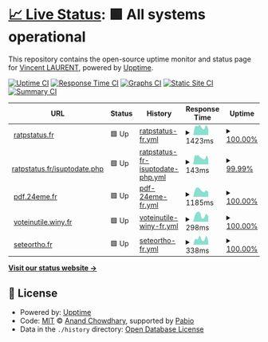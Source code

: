 # [📈 Live Status](https://wincelau.github.io/uptime): <!--live status--> **🟩 All systems operational**

This repository contains the open-source uptime monitor and status page for [Vincent LAURENT](https://wincelau.github.io/uptime), powered by [Upptime](https://github.com/upptime/upptime).

[![Uptime CI](https://github.com/wincelau/uptime/workflows/Uptime%20CI/badge.svg)](https://github.com/wincelau/uptime/actions?query=workflow%3A%22Uptime+CI%22)
[![Response Time CI](https://github.com/wincelau/uptime/workflows/Response%20Time%20CI/badge.svg)](https://github.com/wincelau/uptime/actions?query=workflow%3A%22Response+Time+CI%22)
[![Graphs CI](https://github.com/wincelau/uptime/workflows/Graphs%20CI/badge.svg)](https://github.com/wincelau/uptime/actions?query=workflow%3A%22Graphs+CI%22)
[![Static Site CI](https://github.com/wincelau/uptime/workflows/Static%20Site%20CI/badge.svg)](https://github.com/wincelau/uptime/actions?query=workflow%3A%22Static+Site+CI%22)
[![Summary CI](https://github.com/wincelau/uptime/workflows/Summary%20CI/badge.svg)](https://github.com/wincelau/uptime/actions?query=workflow%3A%22Summary+CI%22)

<!--start: status pages-->
<!-- This summary is generated by Upptime (https://github.com/upptime/upptime) -->
<!-- Do not edit this manually, your changes will be overwritten -->
<!-- prettier-ignore -->
| URL | Status | History | Response Time | Uptime |
| --- | ------ | ------- | ------------- | ------ |
| <img alt="" src="https://icons.duckduckgo.com/ip3/ratpstatus.fr.ico" height="13"> [ratpstatus.fr](https://ratpstatus.fr/) | 🟩 Up | [ratpstatus-fr.yml](https://github.com/wincelau/uptime/commits/HEAD/history/ratpstatus-fr.yml) | <details><summary><img alt="Response time graph" src="./graphs/ratpstatus-fr/response-time-week.png" height="20"> 1423ms</summary><br><a href="https://wincelau.github.io/uptime/history/ratpstatus-fr"><img alt="Response time 1343" src="https://img.shields.io/endpoint?url=https%3A%2F%2Fraw.githubusercontent.com%2Fwincelau%2Fuptime%2FHEAD%2Fapi%2Fratpstatus-fr%2Fresponse-time.json"></a><br><a href="https://wincelau.github.io/uptime/history/ratpstatus-fr"><img alt="24-hour response time 1053" src="https://img.shields.io/endpoint?url=https%3A%2F%2Fraw.githubusercontent.com%2Fwincelau%2Fuptime%2FHEAD%2Fapi%2Fratpstatus-fr%2Fresponse-time-day.json"></a><br><a href="https://wincelau.github.io/uptime/history/ratpstatus-fr"><img alt="7-day response time 1423" src="https://img.shields.io/endpoint?url=https%3A%2F%2Fraw.githubusercontent.com%2Fwincelau%2Fuptime%2FHEAD%2Fapi%2Fratpstatus-fr%2Fresponse-time-week.json"></a><br><a href="https://wincelau.github.io/uptime/history/ratpstatus-fr"><img alt="30-day response time 1372" src="https://img.shields.io/endpoint?url=https%3A%2F%2Fraw.githubusercontent.com%2Fwincelau%2Fuptime%2FHEAD%2Fapi%2Fratpstatus-fr%2Fresponse-time-month.json"></a><br><a href="https://wincelau.github.io/uptime/history/ratpstatus-fr"><img alt="1-year response time 1343" src="https://img.shields.io/endpoint?url=https%3A%2F%2Fraw.githubusercontent.com%2Fwincelau%2Fuptime%2FHEAD%2Fapi%2Fratpstatus-fr%2Fresponse-time-year.json"></a></details> | <details><summary><a href="https://wincelau.github.io/uptime/history/ratpstatus-fr">100.00%</a></summary><a href="https://wincelau.github.io/uptime/history/ratpstatus-fr"><img alt="All-time uptime 99.97%" src="https://img.shields.io/endpoint?url=https%3A%2F%2Fraw.githubusercontent.com%2Fwincelau%2Fuptime%2FHEAD%2Fapi%2Fratpstatus-fr%2Fuptime.json"></a><br><a href="https://wincelau.github.io/uptime/history/ratpstatus-fr"><img alt="24-hour uptime 100.00%" src="https://img.shields.io/endpoint?url=https%3A%2F%2Fraw.githubusercontent.com%2Fwincelau%2Fuptime%2FHEAD%2Fapi%2Fratpstatus-fr%2Fuptime-day.json"></a><br><a href="https://wincelau.github.io/uptime/history/ratpstatus-fr"><img alt="7-day uptime 100.00%" src="https://img.shields.io/endpoint?url=https%3A%2F%2Fraw.githubusercontent.com%2Fwincelau%2Fuptime%2FHEAD%2Fapi%2Fratpstatus-fr%2Fuptime-week.json"></a><br><a href="https://wincelau.github.io/uptime/history/ratpstatus-fr"><img alt="30-day uptime 99.97%" src="https://img.shields.io/endpoint?url=https%3A%2F%2Fraw.githubusercontent.com%2Fwincelau%2Fuptime%2FHEAD%2Fapi%2Fratpstatus-fr%2Fuptime-month.json"></a><br><a href="https://wincelau.github.io/uptime/history/ratpstatus-fr"><img alt="1-year uptime 99.97%" src="https://img.shields.io/endpoint?url=https%3A%2F%2Fraw.githubusercontent.com%2Fwincelau%2Fuptime%2FHEAD%2Fapi%2Fratpstatus-fr%2Fuptime-year.json"></a></details>
| <img alt="" src="https://icons.duckduckgo.com/ip3/ratpstatus.fr.ico" height="13"> [ratpstatus.fr/isuptodate.php](https://ratpstatus.fr/isuptodate.php) | 🟩 Up | [ratpstatus-fr-isuptodate-php.yml](https://github.com/wincelau/uptime/commits/HEAD/history/ratpstatus-fr-isuptodate-php.yml) | <details><summary><img alt="Response time graph" src="./graphs/ratpstatus-fr-isuptodate-php/response-time-week.png" height="20"> 143ms</summary><br><a href="https://wincelau.github.io/uptime/history/ratpstatus-fr-isuptodate-php"><img alt="Response time 131" src="https://img.shields.io/endpoint?url=https%3A%2F%2Fraw.githubusercontent.com%2Fwincelau%2Fuptime%2FHEAD%2Fapi%2Fratpstatus-fr-isuptodate-php%2Fresponse-time.json"></a><br><a href="https://wincelau.github.io/uptime/history/ratpstatus-fr-isuptodate-php"><img alt="24-hour response time 106" src="https://img.shields.io/endpoint?url=https%3A%2F%2Fraw.githubusercontent.com%2Fwincelau%2Fuptime%2FHEAD%2Fapi%2Fratpstatus-fr-isuptodate-php%2Fresponse-time-day.json"></a><br><a href="https://wincelau.github.io/uptime/history/ratpstatus-fr-isuptodate-php"><img alt="7-day response time 143" src="https://img.shields.io/endpoint?url=https%3A%2F%2Fraw.githubusercontent.com%2Fwincelau%2Fuptime%2FHEAD%2Fapi%2Fratpstatus-fr-isuptodate-php%2Fresponse-time-week.json"></a><br><a href="https://wincelau.github.io/uptime/history/ratpstatus-fr-isuptodate-php"><img alt="30-day response time 131" src="https://img.shields.io/endpoint?url=https%3A%2F%2Fraw.githubusercontent.com%2Fwincelau%2Fuptime%2FHEAD%2Fapi%2Fratpstatus-fr-isuptodate-php%2Fresponse-time-month.json"></a><br><a href="https://wincelau.github.io/uptime/history/ratpstatus-fr-isuptodate-php"><img alt="1-year response time 131" src="https://img.shields.io/endpoint?url=https%3A%2F%2Fraw.githubusercontent.com%2Fwincelau%2Fuptime%2FHEAD%2Fapi%2Fratpstatus-fr-isuptodate-php%2Fresponse-time-year.json"></a></details> | <details><summary><a href="https://wincelau.github.io/uptime/history/ratpstatus-fr-isuptodate-php">99.99%</a></summary><a href="https://wincelau.github.io/uptime/history/ratpstatus-fr-isuptodate-php"><img alt="All-time uptime 99.90%" src="https://img.shields.io/endpoint?url=https%3A%2F%2Fraw.githubusercontent.com%2Fwincelau%2Fuptime%2FHEAD%2Fapi%2Fratpstatus-fr-isuptodate-php%2Fuptime.json"></a><br><a href="https://wincelau.github.io/uptime/history/ratpstatus-fr-isuptodate-php"><img alt="24-hour uptime 100.00%" src="https://img.shields.io/endpoint?url=https%3A%2F%2Fraw.githubusercontent.com%2Fwincelau%2Fuptime%2FHEAD%2Fapi%2Fratpstatus-fr-isuptodate-php%2Fuptime-day.json"></a><br><a href="https://wincelau.github.io/uptime/history/ratpstatus-fr-isuptodate-php"><img alt="7-day uptime 99.99%" src="https://img.shields.io/endpoint?url=https%3A%2F%2Fraw.githubusercontent.com%2Fwincelau%2Fuptime%2FHEAD%2Fapi%2Fratpstatus-fr-isuptodate-php%2Fuptime-week.json"></a><br><a href="https://wincelau.github.io/uptime/history/ratpstatus-fr-isuptodate-php"><img alt="30-day uptime 99.90%" src="https://img.shields.io/endpoint?url=https%3A%2F%2Fraw.githubusercontent.com%2Fwincelau%2Fuptime%2FHEAD%2Fapi%2Fratpstatus-fr-isuptodate-php%2Fuptime-month.json"></a><br><a href="https://wincelau.github.io/uptime/history/ratpstatus-fr-isuptodate-php"><img alt="1-year uptime 99.90%" src="https://img.shields.io/endpoint?url=https%3A%2F%2Fraw.githubusercontent.com%2Fwincelau%2Fuptime%2FHEAD%2Fapi%2Fratpstatus-fr-isuptodate-php%2Fuptime-year.json"></a></details>
| <img alt="" src="https://icons.duckduckgo.com/ip3/pdf.24eme.fr.ico" height="13"> [pdf.24eme.fr](https://pdf.24eme.fr/) | 🟩 Up | [pdf-24eme-fr.yml](https://github.com/wincelau/uptime/commits/HEAD/history/pdf-24eme-fr.yml) | <details><summary><img alt="Response time graph" src="./graphs/pdf-24eme-fr/response-time-week.png" height="20"> 1185ms</summary><br><a href="https://wincelau.github.io/uptime/history/pdf-24eme-fr"><img alt="Response time 1324" src="https://img.shields.io/endpoint?url=https%3A%2F%2Fraw.githubusercontent.com%2Fwincelau%2Fuptime%2FHEAD%2Fapi%2Fpdf-24eme-fr%2Fresponse-time.json"></a><br><a href="https://wincelau.github.io/uptime/history/pdf-24eme-fr"><img alt="24-hour response time 867" src="https://img.shields.io/endpoint?url=https%3A%2F%2Fraw.githubusercontent.com%2Fwincelau%2Fuptime%2FHEAD%2Fapi%2Fpdf-24eme-fr%2Fresponse-time-day.json"></a><br><a href="https://wincelau.github.io/uptime/history/pdf-24eme-fr"><img alt="7-day response time 1185" src="https://img.shields.io/endpoint?url=https%3A%2F%2Fraw.githubusercontent.com%2Fwincelau%2Fuptime%2FHEAD%2Fapi%2Fpdf-24eme-fr%2Fresponse-time-week.json"></a><br><a href="https://wincelau.github.io/uptime/history/pdf-24eme-fr"><img alt="30-day response time 1364" src="https://img.shields.io/endpoint?url=https%3A%2F%2Fraw.githubusercontent.com%2Fwincelau%2Fuptime%2FHEAD%2Fapi%2Fpdf-24eme-fr%2Fresponse-time-month.json"></a><br><a href="https://wincelau.github.io/uptime/history/pdf-24eme-fr"><img alt="1-year response time 1324" src="https://img.shields.io/endpoint?url=https%3A%2F%2Fraw.githubusercontent.com%2Fwincelau%2Fuptime%2FHEAD%2Fapi%2Fpdf-24eme-fr%2Fresponse-time-year.json"></a></details> | <details><summary><a href="https://wincelau.github.io/uptime/history/pdf-24eme-fr">100.00%</a></summary><a href="https://wincelau.github.io/uptime/history/pdf-24eme-fr"><img alt="All-time uptime 99.99%" src="https://img.shields.io/endpoint?url=https%3A%2F%2Fraw.githubusercontent.com%2Fwincelau%2Fuptime%2FHEAD%2Fapi%2Fpdf-24eme-fr%2Fuptime.json"></a><br><a href="https://wincelau.github.io/uptime/history/pdf-24eme-fr"><img alt="24-hour uptime 100.00%" src="https://img.shields.io/endpoint?url=https%3A%2F%2Fraw.githubusercontent.com%2Fwincelau%2Fuptime%2FHEAD%2Fapi%2Fpdf-24eme-fr%2Fuptime-day.json"></a><br><a href="https://wincelau.github.io/uptime/history/pdf-24eme-fr"><img alt="7-day uptime 100.00%" src="https://img.shields.io/endpoint?url=https%3A%2F%2Fraw.githubusercontent.com%2Fwincelau%2Fuptime%2FHEAD%2Fapi%2Fpdf-24eme-fr%2Fuptime-week.json"></a><br><a href="https://wincelau.github.io/uptime/history/pdf-24eme-fr"><img alt="30-day uptime 99.99%" src="https://img.shields.io/endpoint?url=https%3A%2F%2Fraw.githubusercontent.com%2Fwincelau%2Fuptime%2FHEAD%2Fapi%2Fpdf-24eme-fr%2Fuptime-month.json"></a><br><a href="https://wincelau.github.io/uptime/history/pdf-24eme-fr"><img alt="1-year uptime 99.99%" src="https://img.shields.io/endpoint?url=https%3A%2F%2Fraw.githubusercontent.com%2Fwincelau%2Fuptime%2FHEAD%2Fapi%2Fpdf-24eme-fr%2Fuptime-year.json"></a></details>
| <img alt="" src="https://icons.duckduckgo.com/ip3/voteinutile.winy.fr.ico" height="13"> [voteinutile.winy.fr](https://voteinutile.winy.fr/) | 🟩 Up | [voteinutile-winy-fr.yml](https://github.com/wincelau/uptime/commits/HEAD/history/voteinutile-winy-fr.yml) | <details><summary><img alt="Response time graph" src="./graphs/voteinutile-winy-fr/response-time-week.png" height="20"> 298ms</summary><br><a href="https://wincelau.github.io/uptime/history/voteinutile-winy-fr"><img alt="Response time 286" src="https://img.shields.io/endpoint?url=https%3A%2F%2Fraw.githubusercontent.com%2Fwincelau%2Fuptime%2FHEAD%2Fapi%2Fvoteinutile-winy-fr%2Fresponse-time.json"></a><br><a href="https://wincelau.github.io/uptime/history/voteinutile-winy-fr"><img alt="24-hour response time 242" src="https://img.shields.io/endpoint?url=https%3A%2F%2Fraw.githubusercontent.com%2Fwincelau%2Fuptime%2FHEAD%2Fapi%2Fvoteinutile-winy-fr%2Fresponse-time-day.json"></a><br><a href="https://wincelau.github.io/uptime/history/voteinutile-winy-fr"><img alt="7-day response time 298" src="https://img.shields.io/endpoint?url=https%3A%2F%2Fraw.githubusercontent.com%2Fwincelau%2Fuptime%2FHEAD%2Fapi%2Fvoteinutile-winy-fr%2Fresponse-time-week.json"></a><br><a href="https://wincelau.github.io/uptime/history/voteinutile-winy-fr"><img alt="30-day response time 287" src="https://img.shields.io/endpoint?url=https%3A%2F%2Fraw.githubusercontent.com%2Fwincelau%2Fuptime%2FHEAD%2Fapi%2Fvoteinutile-winy-fr%2Fresponse-time-month.json"></a><br><a href="https://wincelau.github.io/uptime/history/voteinutile-winy-fr"><img alt="1-year response time 286" src="https://img.shields.io/endpoint?url=https%3A%2F%2Fraw.githubusercontent.com%2Fwincelau%2Fuptime%2FHEAD%2Fapi%2Fvoteinutile-winy-fr%2Fresponse-time-year.json"></a></details> | <details><summary><a href="https://wincelau.github.io/uptime/history/voteinutile-winy-fr">100.00%</a></summary><a href="https://wincelau.github.io/uptime/history/voteinutile-winy-fr"><img alt="All-time uptime 99.95%" src="https://img.shields.io/endpoint?url=https%3A%2F%2Fraw.githubusercontent.com%2Fwincelau%2Fuptime%2FHEAD%2Fapi%2Fvoteinutile-winy-fr%2Fuptime.json"></a><br><a href="https://wincelau.github.io/uptime/history/voteinutile-winy-fr"><img alt="24-hour uptime 100.00%" src="https://img.shields.io/endpoint?url=https%3A%2F%2Fraw.githubusercontent.com%2Fwincelau%2Fuptime%2FHEAD%2Fapi%2Fvoteinutile-winy-fr%2Fuptime-day.json"></a><br><a href="https://wincelau.github.io/uptime/history/voteinutile-winy-fr"><img alt="7-day uptime 100.00%" src="https://img.shields.io/endpoint?url=https%3A%2F%2Fraw.githubusercontent.com%2Fwincelau%2Fuptime%2FHEAD%2Fapi%2Fvoteinutile-winy-fr%2Fuptime-week.json"></a><br><a href="https://wincelau.github.io/uptime/history/voteinutile-winy-fr"><img alt="30-day uptime 100.00%" src="https://img.shields.io/endpoint?url=https%3A%2F%2Fraw.githubusercontent.com%2Fwincelau%2Fuptime%2FHEAD%2Fapi%2Fvoteinutile-winy-fr%2Fuptime-month.json"></a><br><a href="https://wincelau.github.io/uptime/history/voteinutile-winy-fr"><img alt="1-year uptime 99.95%" src="https://img.shields.io/endpoint?url=https%3A%2F%2Fraw.githubusercontent.com%2Fwincelau%2Fuptime%2FHEAD%2Fapi%2Fvoteinutile-winy-fr%2Fuptime-year.json"></a></details>
| <img alt="" src="https://icons.duckduckgo.com/ip3/seteortho.fr.ico" height="13"> [seteortho.fr](https://seteortho.fr/) | 🟩 Up | [seteortho-fr.yml](https://github.com/wincelau/uptime/commits/HEAD/history/seteortho-fr.yml) | <details><summary><img alt="Response time graph" src="./graphs/seteortho-fr/response-time-week.png" height="20"> 338ms</summary><br><a href="https://wincelau.github.io/uptime/history/seteortho-fr"><img alt="Response time 286" src="https://img.shields.io/endpoint?url=https%3A%2F%2Fraw.githubusercontent.com%2Fwincelau%2Fuptime%2FHEAD%2Fapi%2Fseteortho-fr%2Fresponse-time.json"></a><br><a href="https://wincelau.github.io/uptime/history/seteortho-fr"><img alt="24-hour response time 222" src="https://img.shields.io/endpoint?url=https%3A%2F%2Fraw.githubusercontent.com%2Fwincelau%2Fuptime%2FHEAD%2Fapi%2Fseteortho-fr%2Fresponse-time-day.json"></a><br><a href="https://wincelau.github.io/uptime/history/seteortho-fr"><img alt="7-day response time 338" src="https://img.shields.io/endpoint?url=https%3A%2F%2Fraw.githubusercontent.com%2Fwincelau%2Fuptime%2FHEAD%2Fapi%2Fseteortho-fr%2Fresponse-time-week.json"></a><br><a href="https://wincelau.github.io/uptime/history/seteortho-fr"><img alt="30-day response time 286" src="https://img.shields.io/endpoint?url=https%3A%2F%2Fraw.githubusercontent.com%2Fwincelau%2Fuptime%2FHEAD%2Fapi%2Fseteortho-fr%2Fresponse-time-month.json"></a><br><a href="https://wincelau.github.io/uptime/history/seteortho-fr"><img alt="1-year response time 286" src="https://img.shields.io/endpoint?url=https%3A%2F%2Fraw.githubusercontent.com%2Fwincelau%2Fuptime%2FHEAD%2Fapi%2Fseteortho-fr%2Fresponse-time-year.json"></a></details> | <details><summary><a href="https://wincelau.github.io/uptime/history/seteortho-fr">100.00%</a></summary><a href="https://wincelau.github.io/uptime/history/seteortho-fr"><img alt="All-time uptime 100.00%" src="https://img.shields.io/endpoint?url=https%3A%2F%2Fraw.githubusercontent.com%2Fwincelau%2Fuptime%2FHEAD%2Fapi%2Fseteortho-fr%2Fuptime.json"></a><br><a href="https://wincelau.github.io/uptime/history/seteortho-fr"><img alt="24-hour uptime 100.00%" src="https://img.shields.io/endpoint?url=https%3A%2F%2Fraw.githubusercontent.com%2Fwincelau%2Fuptime%2FHEAD%2Fapi%2Fseteortho-fr%2Fuptime-day.json"></a><br><a href="https://wincelau.github.io/uptime/history/seteortho-fr"><img alt="7-day uptime 100.00%" src="https://img.shields.io/endpoint?url=https%3A%2F%2Fraw.githubusercontent.com%2Fwincelau%2Fuptime%2FHEAD%2Fapi%2Fseteortho-fr%2Fuptime-week.json"></a><br><a href="https://wincelau.github.io/uptime/history/seteortho-fr"><img alt="30-day uptime 100.00%" src="https://img.shields.io/endpoint?url=https%3A%2F%2Fraw.githubusercontent.com%2Fwincelau%2Fuptime%2FHEAD%2Fapi%2Fseteortho-fr%2Fuptime-month.json"></a><br><a href="https://wincelau.github.io/uptime/history/seteortho-fr"><img alt="1-year uptime 100.00%" src="https://img.shields.io/endpoint?url=https%3A%2F%2Fraw.githubusercontent.com%2Fwincelau%2Fuptime%2FHEAD%2Fapi%2Fseteortho-fr%2Fuptime-year.json"></a></details>

<!--end: status pages-->

[**Visit our status website →**](https://wincelau.github.io/uptime)

## 📄 License

- Powered by: [Upptime](https://github.com/upptime/upptime)
- Code: [MIT](./LICENSE) © [Anand Chowdhary](https://anandchowdhary.com), supported by [Pabio](https://pabio.com)
- Data in the `./history` directory: [Open Database License](https://opendatacommons.org/licenses/odbl/1-0/)
